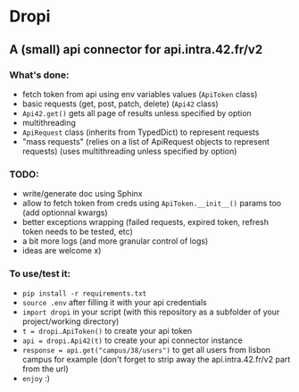 # Dropi
## A (small) api connector for api.intra.42.fr/v2

### What's done:
- fetch token from api using env variables values (`ApiToken` class)
- basic requests (get, post, patch, delete) (`Api42` class)
- `Api42.get()` gets all page of results unless specified by option
- multithreading
- `ApiRequest` class (inherits from TypedDict) to represent requests
- "mass requests" (relies on a list of ApiRequest objects to represent requests) (uses multithreading unless specified by option)

### TODO:
- write/generate doc using Sphinx
- allow to fetch token from creds using `ApiToken.__init__()` params too (add optionnal kwargs)
- better exceptions wrapping (failed requests, expired token, refresh token needs to be tested, etc)
- a bit more logs (and more granular control of logs)
- ideas are welcome x) 

### To use/test it:
- `pip install -r requirements.txt`
- `source .env` after filling it with your api credentials
-  `import dropi` in your script (with this repository as a subfolder of your project/working directory)
-  `t = dropi.ApiToken()` to create your api token
-  `api = dropi.Api42(t)` to create your api connector instance
-  `response = api.get("campus/38/users")` to get all users from lisbon campus for example (don't forget to strip away the api.intra.42.fr/v2 part from the url)
-  `enjoy` :) 
